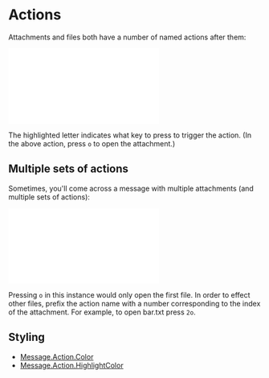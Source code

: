 # Actions

Attachments and files both have a number of named actions after them:

![Two Actions](gifs/Actions.md)

The highlighted letter indicates what key to press to trigger the action. (In the above action,
press `o` to open the attachment.)

## Multiple sets of actions

Sometimes, you'll come across a message with multiple attachments (and multiple sets of actions):

![Multiple Attachments](gifs/ActionsMultiple.md)

Pressing `o` in this instance would only open the first file. In order to effect other files, prefix
the action name with a number corresponding to the index of the attachment. For example, to open
bar.txt press `2o`.

## Styling
- [Message.Action.Color](configuration/Message.Action.Color.md)
- [Message.Action.HighlightColor](configuration/Message.Action.HighlightColor.md)
